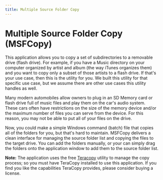 ```yaml
---
title: Multiple Source Folder Copy
---
```


# Multiple Source Folder Copy (MSFCopy)

This application allows you to copy a set of subdirectories to a removable drive (flash drive). For example, if you have a Music directory on your computer organized by artist and album (the way iTunes organizes them) and you want to copy only a subset of those artists to a flash drive. If that's your use case, then this is the utility for you. We built this utility for that specific use case, but we assume there are other use cases this utility handles as well.

Many modern automobiles allow owners to plug in an SD Memory card or flash drive full of music files and play them on the car's audio system. These cars often have restrictions on the size of the memory device and/or the maximum number of files you can serve from the device. For this reason,  you may not be able to put all of your files on the drive. 

Now, you could make a simple Windows command (batch) file that copies all of the folders for you, but that's hard to maintain. MSFCopy delivers a clean interface for managing the source folder list and copying the files to the target drive. You can add the folders manually, or your can simply drag the folders onto the application window to add them to the source folder list.

**Note:** The application uses the free [Teracopy](https://www.codesector.com/teracopy) utility to manage the copy process; so you must have TeraCopy installed to use this application. If you find you like the capabilities TeraCopy provides, please consider buying a license.